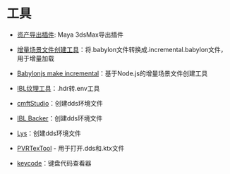 # 工具

- [资产导出插件](https://github.com/BabylonJS/Exporters/releases): Maya 3dsMax导出插件
- [增量场景文件创建工具](https://github.com/BabylonJS/Exporters/tree/master/Tools/MakeIncremental)：将.babylon文件转换成.incremental.babylon文件，用于增量加载
- [Babylonjs make incremental](https://www.npmjs.com/package/babylonjs-make-incremental)：基于Node.js的增量场景文件创建工具
- [IBL纹理工具](https://www.babylonjs.com/tools/ibl/)：.hdr转.env工具
- [cmftStudio](https://github.com/dariomanesku/cmftStudio)：创建dds环境文件
- [IBL Backer](https://github.com/derkreature/IBLBaker)：创建dds环境文件
- [Lys](https://www.knaldtech.com/lys/)：创建dds环境文件

- [PVRTexTool](https://developer.imaginationtech.com/) - 用于打开.dds和.ktx文件
- [keycode](https://keycode.info/)：键盘代码查看器